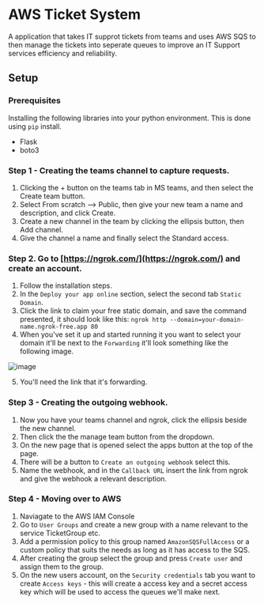 # AWS Ticket System
A application that takes IT supprot tickets from teams and uses AWS SQS to then manage the tickets into seperate queues to improve an IT Support services efficiency and reliability.

## Setup
### Prerequisites

Installing the following libraries into your python environment.
This is done using `pip` install.
  - Flask
  - boto3


### Step 1 - Creating the teams channel to capture requests.

1.  Clicking the + button on the teams tab in MS teams, and then select the Create team button.
2.  Select From scratch --> Public, then give your new team a name and description, and click Create.
3.  Create a new channel in the team by clicking the ellipsis button, then Add channel.
4.  Give the channel a name and finally select the Standard access.


### Step 2. Go to [https://ngrok.com/](https://ngrok.com/) and create an account. 


1.  Follow the installation steps.
2.  In the `Deploy your app online` section, select the second tab `Static Domain`.
3.  Click the link to claim your free static domain, and save the command presented, it should look like this: `ngrok http --domain=your-domain-name.ngrok-free.app 80`
4.  When you've set it up and started running it you want to select your domain it'll be next to the `Forwarding` it'll look something like the following image.

![image](https://github.com/JahvinCrabtree/TicketSystem/assets/108539156/cfa97e42-2fbe-4b75-a330-8745c0c641a2)

5. You'll need the link that it's forwarding.


### Step 3 - Creating the outgoing webhook.

1.  Now you have your teams channel and ngrok, click the ellipsis beside the new channel.
2.  Then click the the manage team button from the dropdown.
3.  On the new page that is opened select the apps button at the top of the page. 
4.  There will be a button to `Create an outgoing webhook` select this.
5.  Name the webhook, and in the `Callback URL` insert the link from ngrok and give the webhook a relevant description.

### Step 4 - Moving over to AWS 

1.  Naviagate to the AWS IAM Console
2.  Go to `User Groups` and create a new group with a name relevant to the service TicketGroup etc.
3.  Add a permission policy to this group named `AmazonSQSFullAccess` or a custom policy that suits the needs as long as it has access to the SQS.
4.  After creating the group select the group and press `Create user` and assign them to the group.
5.  On the new users account, on the `Security credentials` tab you want to create `Access keys` - this will create a access key and a secret access key which will be used to access the queues we'll make next.
